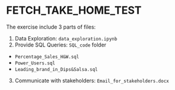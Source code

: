 # FETCH_TAKE_HOME_TEST

The exercise include 3 parts of files:
1. Data Exploration: `data_exploration.ipynb`
2. Provide SQL Queries:
`SQL_code` folder
- `Percentage_Sales_H&W.sql`
- `Power_Users.sql`
- `Leading_brand_in_Dips&Salsa.sql`
3. Communicate with stakeholders: `Email_for_stakeholders.docx`
